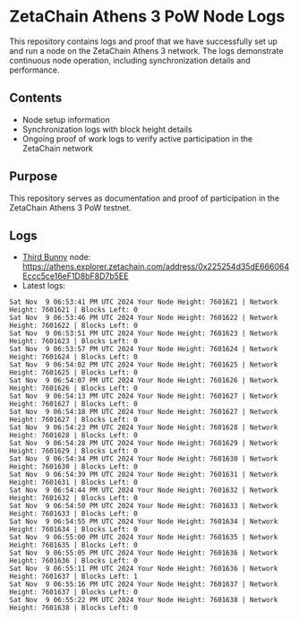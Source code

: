 # ZetaChain Athens 3 PoW Node Logs
This repository contains logs and proof that we have successfully set up and run a node on the ZetaChain Athens 3 network. The logs demonstrate continuous node operation, including synchronization details and performance.

## Contents
- Node setup information
- Synchronization logs with block height details
- Ongoing proof of work logs to verify active participation in the ZetaChain network

## Purpose
This repository serves as documentation and proof of participation in the ZetaChain Athens 3 PoW testnet.

## Logs

- [Third Bunny](https://thirdbunny.xyz/) node: https://athens.explorer.zetachain.com/address/0x225254d35dE666064Eccc5ce16eF1D8bF8D7b5EE
- Latest logs:
```
Sat Nov  9 06:53:41 PM UTC 2024 Your Node Height: 7601621 | Network Height: 7601621 | Blocks Left: 0
Sat Nov  9 06:53:46 PM UTC 2024 Your Node Height: 7601622 | Network Height: 7601622 | Blocks Left: 0
Sat Nov  9 06:53:51 PM UTC 2024 Your Node Height: 7601623 | Network Height: 7601623 | Blocks Left: 0
Sat Nov  9 06:53:57 PM UTC 2024 Your Node Height: 7601624 | Network Height: 7601624 | Blocks Left: 0
Sat Nov  9 06:54:02 PM UTC 2024 Your Node Height: 7601625 | Network Height: 7601625 | Blocks Left: 0
Sat Nov  9 06:54:07 PM UTC 2024 Your Node Height: 7601626 | Network Height: 7601626 | Blocks Left: 0
Sat Nov  9 06:54:13 PM UTC 2024 Your Node Height: 7601627 | Network Height: 7601627 | Blocks Left: 0
Sat Nov  9 06:54:18 PM UTC 2024 Your Node Height: 7601627 | Network Height: 7601627 | Blocks Left: 0
Sat Nov  9 06:54:23 PM UTC 2024 Your Node Height: 7601628 | Network Height: 7601628 | Blocks Left: 0
Sat Nov  9 06:54:28 PM UTC 2024 Your Node Height: 7601629 | Network Height: 7601629 | Blocks Left: 0
Sat Nov  9 06:54:34 PM UTC 2024 Your Node Height: 7601630 | Network Height: 7601630 | Blocks Left: 0
Sat Nov  9 06:54:39 PM UTC 2024 Your Node Height: 7601631 | Network Height: 7601631 | Blocks Left: 0
Sat Nov  9 06:54:44 PM UTC 2024 Your Node Height: 7601632 | Network Height: 7601632 | Blocks Left: 0
Sat Nov  9 06:54:50 PM UTC 2024 Your Node Height: 7601633 | Network Height: 7601633 | Blocks Left: 0
Sat Nov  9 06:54:55 PM UTC 2024 Your Node Height: 7601634 | Network Height: 7601634 | Blocks Left: 0
Sat Nov  9 06:55:00 PM UTC 2024 Your Node Height: 7601635 | Network Height: 7601635 | Blocks Left: 0
Sat Nov  9 06:55:05 PM UTC 2024 Your Node Height: 7601636 | Network Height: 7601636 | Blocks Left: 0
Sat Nov  9 06:55:11 PM UTC 2024 Your Node Height: 7601636 | Network Height: 7601637 | Blocks Left: 1
Sat Nov  9 06:55:16 PM UTC 2024 Your Node Height: 7601637 | Network Height: 7601637 | Blocks Left: 0
Sat Nov  9 06:55:22 PM UTC 2024 Your Node Height: 7601638 | Network Height: 7601638 | Blocks Left: 0
```
